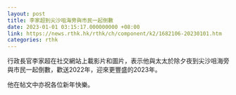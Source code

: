 ```yaml
---
layout: post
title: 李家超到尖沙咀海旁與市民一起倒數
date: 2023-01-01 03:15:17.000000000 +08:00
link: https://news.rthk.hk/rthk/ch/component/k2/1682106-20230101.htm
categories: rthk
---
```


行政長官李家超在社交網站上載影片和圖片，表示他與太太於除夕夜到尖沙咀海旁與市民一起倒數，歡送2022年，迎來更豐盛的2023年。

他在帖文中亦祝各位新年快樂。
